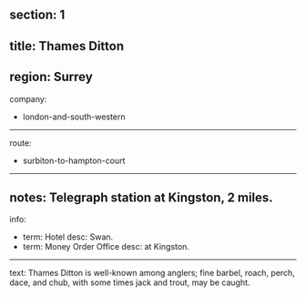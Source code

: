 section: 1
----
title: Thames Ditton
----
region: Surrey
----
company:
- london-and-south-western
----
route:
- surbiton-to-hampton-court
----
notes: Telegraph station at Kingston, 2 miles.
----
info:
- term: Hotel
  desc: Swan.
- term: Money Order Office
  desc: at Kingston.
----
text: Thames Ditton is well-known among anglers; fine barbel, roach, perch, dace, and chub, with some times jack and trout, may be caught.
